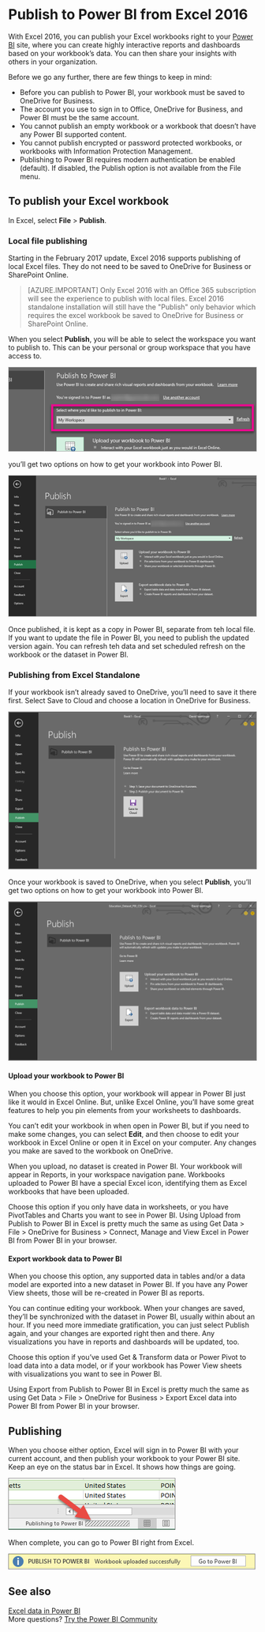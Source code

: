 <properties
   pageTitle="Publish to Power BI from Excel 2016"
   description="Learn how to publish an Excel workbook to your Power BI site."
   services="powerbi"
   documentationCenter=""
   authors="davidiseminger"
   manager="erikre"
   backup=""
   editor=""
   tags=""
   qualityFocus="complete"
   qualityDate=""/>

<tags
   ms.service="powerbi"
   ms.devlang="NA"
   ms.topic="article"
   ms.tgt_pltfrm="NA"
   ms.workload="powerbi"
   ms.date="09/06/2017"
   ms.author="davidi"/>

# Publish to Power BI from Excel 2016
With Excel 2016, you can publish your Excel workbooks right to your [Power BI](https://powerbi.microsoft.com) site, where you can create highly interactive reports and dashboards based on your workbook’s data. You can then share your insights with others in your organization.

Before we go any further, there are few things to keep in mind:

- Before you can publish to Power BI, your workbook must be saved to OneDrive for Business.
- The account you use to sign in to Office, OneDrive for Business, and Power BI must be the same account.
- You cannot publish an empty workbook or a workbook that doesn’t have any Power BI supported content.
- You cannot publish encrypted or password protected workbooks, or workbooks with Information Protection Management.
- Publishing to Power BI requires modern authentication be enabled (default). If disabled, the Publish option is not available from the File menu.

## To publish your Excel workbook

In Excel, select **File** > **Publish**.

### Local file publishing

Starting in the February 2017 update, Excel 2016 supports publishing of local Excel files. They do not need to be saved to OneDrive for Business or SharePoint Online.

> [AZURE.IMPORTANT] Only Excel 2016 with an Office 365 subscription will see the experience to publish with local files. Excel 2016 standalone installation will still have the "Publish" only behavior which requires the excel workbook be saved to OneDrive for Business or SharePoint Online.

When you select **Publish**, you will be able to select the workspace you want to publish to. This can be your personal or group workspace that you have access to.

![](media/powerbi-service-publish-from-excel/pbi_choose_workspace.png)

you’ll get two options on how to get your workbook into Power BI.

![](media/powerbi-service-publish-from-excel/pbi_UploadExport3.png)

Once published, it is kept as a copy in Power BI, separate from teh local file. If you want to update the file in Power BI, you need to publish the updated version again. You can refresh teh data and set scheduled refresh on the workbook or the dataset in Power BI.

### Publishing from Excel Standalone

If your workbook isn’t already saved to OneDrive, you’ll need to save it there first. Select Save to Cloud and choose a location in OneDrive for Business.

![](media/powerbi-service-publish-from-excel/pbi_SaveToOneDrive2.png)

Once your workbook is saved to OneDrive, when you select **Publish**, you’ll get two options on how to get your workbook into Power BI.

![](media/powerbi-service-publish-from-excel/pbi_UploadExport2.png)

#### Upload your workbook to Power BI

When you choose this option, your workbook will appear in Power BI just like it would in Excel Online. But, unlike Excel Online, you’ll have some great features to help you pin elements from your worksheets to dashboards.

You can’t edit your workbook in when open in Power BI, but if you need to make some changes, you can select **Edit**, and then choose to edit your workbook in Excel Online or open it in Excel on your computer. Any changes you make are saved to the workbook on OneDrive.

When you upload, no dataset is created in Power BI. Your workbook will appear in Reports, in your workspace navigation pane. Workbooks uploaded to Power BI have a special Excel icon, identifying them as Excel workbooks that have been uploaded.

Choose this option if you only have data in worksheets, or you have PivotTables and Charts you want to see in Power BI.
Using Upload from Publish to Power BI in Excel is pretty much the same as using Get Data > File > OneDrive for Business > Connect, Manage and View Excel in Power BI from Power BI in your browser.

#### Export workbook data to Power BI

When you choose this option, any supported data in tables and/or a data model are exported into a new dataset in Power BI. If you have any Power View sheets, those will be re-created in Power BI as reports.

You can continue editing your workbook. When your changes are saved, they’ll be synchronized with the dataset in Power BI, usually within about an hour. If you need more immediate gratification, you can just select Publish again, and your changes are exported right then and there. Any visualizations you have in reports and dashboards will be updated, too.

Choose this option if you’ve used Get & Transform data or Power Pivot to load data into a data model, or if your workbook has Power View sheets with visualizations you want to see in Power BI.

Using Export from Publish to Power BI in Excel is pretty much the same as using Get Data > File > OneDrive for Business > Export Excel data into Power BI from Power BI in your browser.

## Publishing

When you choose either option, Excel will sign in to Power BI with your current account, and then publish your workbook to your Power BI site. Keep an eye on the status bar in Excel. It shows how things are going.

![](media/powerbi-service-publish-from-excel/pbi_PublishingStatus.png)

When complete, you can go to Power BI right from Excel.

![](media/powerbi-service-publish-from-excel/pbi_GoToPBI.png)

## See also

[Excel data in Power BI](articles/powerbi-service-excel-data.md)  
More questions? [Try the Power BI Community](http://community.powerbi.com/)
